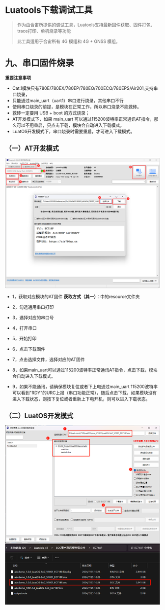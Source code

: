 # Luatools下载调试工具

>作为由合宙所提供的调试工具，Luatools支持最新固件获取、固件打包、trace打印、单机烧录等功能
>
>此工具适用于合宙所有 4G 模组和 4G + GNSS 模组。



# 九、串口固件烧录

**重要注意事项**

   - Cat.1模块只有780E/780EX/780EP/780EQ/700ECQ/780EPS/Air201,支持串口烧录，
   - 只能通过main_uart（uart1）串口进行烧录，其他串口不行
   - 使用串口烧录的前提，是模块在正常工作，所以串口烧录不能救砖。
   - 救砖一定要用 USB + boot 的方式烧录；
   - AT开发模式下，如果 main_uart 可以通过115200波特率正常通讯AT指令，那么可以不用重启，只点击下载，模块会自动进入下载模式。
   - LuatOS开发模式下，串口烧录时需要重启，才可进入下载模式。

## （一）AT开发模式

![AT串口烧录](image/luatools_v3_atuartdownload.png)

   - 1，获取对应模块的AT固件
**获取方式（其一）**：中的resource文件夹

   - 2，勾选通用串口打印
   - 3，选择对应的串口号
   - 4，打开串口
   - 5，开始打印
   - 6，点击下载固件
   - 7，点击选择文件，选择对应的AT固件
   - 8，如果main_uart可以通过115200波特率正常通讯AT指令，点击下载，模块会自动进入下载模式。
   - 9，如果不能通讯，请确保模块复位或者下上电通过main_uart 115200波特率可以看到"RDY"的URC上报（串口功能正常），随后点击下载，如果模块没有进入下载状态，则按下复位或者重新上下电开机，则可以进入下载状态。


## （二）LuatOS开发模式

![LuatOS串口烧录](image/luatools_v3_luatosuartdownload.png)
![LuatOS串口烧录](image/luatools_v3_luatosuartfile.png)


